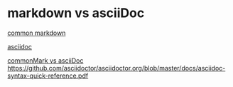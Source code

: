 # markdown vs asciiDoc

[common markdown](https://github.com/commonmark/CommonMark)

[asciidoc](https://asciidoctor.org)

[commonMark vs asciiDoc](https://github.com/asciidoctor/asciidoctor.org/blob/master/docs/_includes/asciidoc-vs-markdown.adoc)  
https://github.com/asciidoctor/asciidoctor.org/blob/master/docs/asciidoc-syntax-quick-reference.pdf